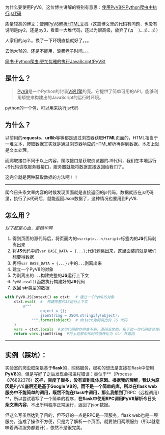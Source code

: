 为什么要使用PyV8，这位博主讲解的特别有意思：[使用PyV8在Python爬虫中执行js代码](http://www.php.cn/python-tutorials-352520.html)

质量较高的博文：[使用PyV8解析HTML文档](https://www.h5jun.com/post/PyV8.html)（这篇博文里的代码有问题，也没有说明是py2，还是py3，看着一大堆代码，还以为很高级，放弃了(′д｀ )…彡…彡）

人家用的py2.。换了一下环境直接就好了。。。

去他大爷的，还是不能用，浪费老子时间。。。

[简书-Python爬虫:更加优雅的执行JavaScript(PyV8)](https://www.jianshu.com/p/c534d6eb881a)

## 是什么？

>[PyV8](http://code.google.com/p/pyv8/)是一个Python的封装[V8引擎](http://code.google.com/p/v8/)的壳。它提供了简单可用的API，能够利用蟒蛇来构建出的JavaScript的运行时环境。


python的一个包，可以用来执行js代码

## 为什么？

以前用的**requests**、**urllib**等等都是通过浏览器获取**HTML**页面的，HTML相当于一堆文本，爬取数据其实就是通过浏览器响应的HTML解析再得到数据。本质上就是文本处理。

而爬取接口不同于以上内容，爬取接口是获取浏览器的JS代码，我们在本地运行JS代码调取服务器接口，服务器就能将数据直接返回给我们了。

这完全就是两种获取数据的方法啊！！

----

爬今日头条文章内容的时候发现页面就是直接返回的js代码，数据就嵌在js代码里，执行了js代码后，就能返回Json数据了，这种情况也要用到PyV8.

## 怎么用？

*以下都是心血，是精华啊*

1. 得到页面的源代码后，将页面内的`<script>...</script>`标签内的**JS**代码剥离出来
2. 将**JS**代码中的`var BASE_DATA = {...};`代码剥离出来，这里面装的就是我们想要得数据
3. 再将`var BASE_DATA = {...};`中的`...`剥离出来
4. 建立一个PyV8的对象
5. 为剥离出的`...`构建完整的**JS**运行上下文
6. `PyV8.eval()`函数执行构建好的**JS**代码
7. 返回 **str**类型的数据

```python
with PyV8.JSContext() as ctxt:  # 建立一个PyV8的对象
    ctxt.eval(  #  构建完整的JS运行上下文
        u"""
                object = {};
                jsonString = JSON.stringify(object);
            """.format(object)  # object为剥离出的 JS 代码
    )
    vars = ctxt.locals  #这句代码的作用查不到，源码没文档，和下边一句代码结合使用吧
    return vars.jsonString  #将上边那句代码的值转化为 str 并返回
```

----

## 实例（踩坑）：

实验室的爬虫框架是基于**flask**的，网络服务，起初的想法是直接在flask中使用**PyV8**的，但是写好了之后发现会报进程错误：类似于**（Process -876892376）**这样，百度了很多，没有查到具体原因。根据我的理解，我认为原因是**PyV8**底层还是基于Google V8的，而不是一个简单的库，所以在flask web服务中不能简单的调用，既然不能在flask中调用，那么我想到了**RPC（远程调用）**，所以尝试着写了一个简单的程序，**在flask中使用RPC调用PyV8解析今日头条文章内容**，不出所料程序正常运行，返回了json数据。

但这么写虽然达到了目的，但不好的一点是RPC是一项服务，flask web也是一项服务，造成了操作不方便，只是为了解析一个页面，就要使用两项服务（所以就意味着两项服务都要开），依然不是很完美。